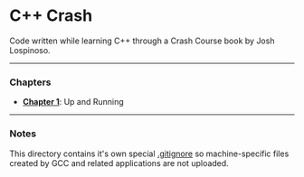 # C++ Crash
Code written while learning C++ through a Crash Course book by Josh Lospinoso.

---

### Chapters
- **[Chapter 1](chapter-1)**: Up and Running

---

### Notes
This directory contains it's own special [.gitignore](.gitignore) so machine-specific files created by GCC and related applications are not uploaded.